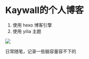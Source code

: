 # Kaywall的个人博客
1. 使用 hexo 博客引擎
2. 使用 yilia 主题

[![](https://img.shields.io/travis/aikaiqiang/aikq-blog-hexo.svg)](https://www.travis-ci.org/aikaiqiang/aikq-blog-hexo)

日常随笔，记录一些脑容量容不下的